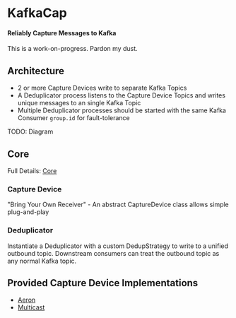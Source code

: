 # KafkaCap
#### Reliably Capture Messages to Kafka 

This is a work-on-progress. Pardon my dust.


## Architecture
* 2 or more Capture Devices write to separate Kafka Topics
* A Deduplicator process listens to the Capture Device Topics and writes unique messages to an single Kafka Topic 
* Multiple Deduplicator processes should be started with the same Kafka Consumer `group.id` for fault-tolerance 

TODO: Diagram


## Core
Full Details: [Core](kafkacap-core)

### Capture Device
"Bring Your Own Receiver" - An abstract CaptureDevice class allows simple plug-and-play

### Deduplicator
Instantiate a Deduplicator with a custom DedupStrategy to write to a unified outbound topic. Downstream consumers can treat the outbound topic as any normal Kafka topic. 


## Provided Capture Device Implementations

* [Aeron](kafkacap-aeron)
* [Multicast](kafkacap-multicast)
